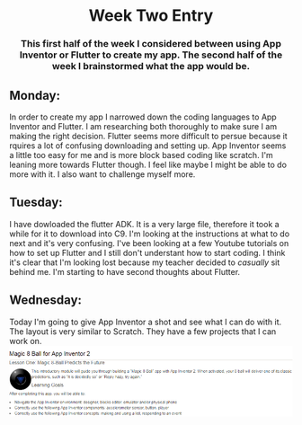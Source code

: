 # <center>Week Two Entry</center> 
### <center>This first half of the week I considered between using App Inventor or Flutter to create my app. The second half of the week I brainstormed what the app would be.</center> 
## Monday:
In order to create my app I narrowed down the coding languages to App Inventor and Flutter. I am researching both thoroughly to make sure I am making the right decision. Flutter seems more difficult to persue because it rquires a lot of confusing downloading and setting up. App Inventor seems a little too easy for me and is more block based coding like scratch. I'm leaning more towards Flutter though. I feel like maybe I might be able to do more with it. I also want to challenge myself more. 
## Tuesday:
I have dowloaded the flutter ADK. It is a very large file, therefore it took a while for it to download into C9. I'm looking at the instructions at what to do next and it's very confusing. I've been looking at a few Youtube tutorials on how to set up Flutter and I still don't understant how to start coding. I think it's clear that I'm looking lost because my teacher decided to *casually* sit behind me. I'm starting to have second thoughts about Flutter.

## Wednesday:
Today I'm going to give App Inventor a shot and see what I can do with it. The layout is very similar to Scratch. They have a few projects that I can work on.
![App Inventor Screenshot](/images/AppInventor1.png)
